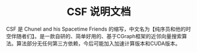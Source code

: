 <h1 align="center">
  CSF 说明文档
</h1>
CSF 是 Chunel and his Spacetime Friends 的缩写，中文名为【纯序员和他的时空伴随者们】。是一款自研的、简单好用的、基于CGraph框架的近邻向量搜索算法。算法部分无任何第三方依赖，今后可能加入加速计算版本和CUDA版本。
